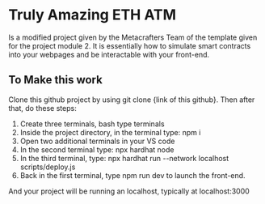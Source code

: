 # Truly Amazing ETH ATM
Is a modified project given by the Metacrafters Team of the template given for the project module 2. It is essentially how to simulate smart contracts into your webpages and be interactable with your front-end.

## To Make this work
Clone this github project by using git clone {link of this github}. Then after that, do these steps:
  1. Create three terminals, bash type terminals
  2. Inside the project directory, in the terminal type: npm i
  3. Open two additional terminals in your VS code
  4. In the second terminal type: npx hardhat node
  5. In the third terminal, type: npx hardhat run --network localhost scripts/deploy.js
  6. Back in the first terminal, type npm run dev to launch the front-end.
     
And your project will be running an localhost, typically at localhost:3000
